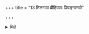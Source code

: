 +++
title = "13 तिलमाषा व्रीहियवाः प्रियङ्ग्वणवो"

+++

<details><summary>थिते</summary>

तिलमाषा व्रीहियवाः प्रियङ्ग्वणवो गोधूमा वेणुश्यामाकनीवारा जर्तिलाश्च गवीधुका आरण्यजा मर्कटका विज्ञेयाः १३
</details>
